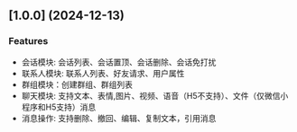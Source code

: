 ## [1.0.0] (2024-12-13)

### Features
- 会话模块: 会话列表、会话置顶、会话删除、会话免打扰
- 联系人模块: 联系人列表、好友请求、用户属性
- 群组模块：创建群组、群组列表
- 聊天模块: 支持文本、表情,图片、视频、语音（H5不支持）、文件（仅微信小程序和H5支持）消息
- 消息操作: 支持删除、撤回、编辑、复制文本，引用消息
